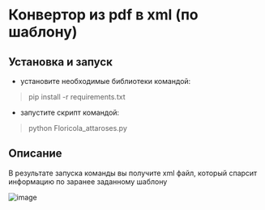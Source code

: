 # Конвертор из pdf в xml (по шаблону)

## Установка и запуск
 - установите необходимые библиотеки командой:
>pip install -r requirements.txt
 - запустите скрипт командой:
>python Floricola_attaroses.py

## Описание
В результате запуска команды вы получите xml файл, который спарсит информацию по заранее заданному шаблону

![image](https://user-images.githubusercontent.com/58893102/204477642-ba12a01e-391c-4a08-baa4-31b61079ff37.png)
